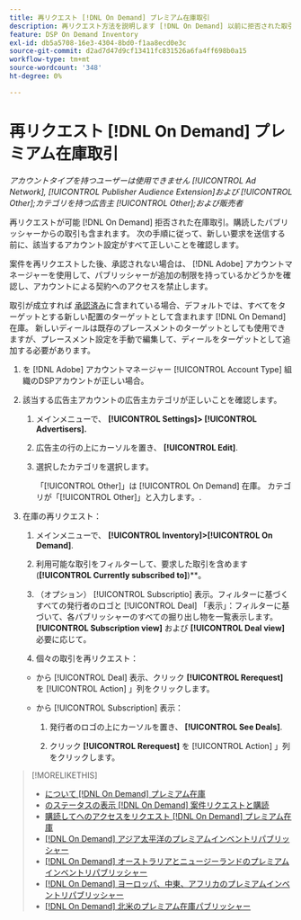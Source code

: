```yaml
---
title: 再リクエスト [!DNL On Demand] プレミアム在庫取引
description: 再リクエスト方法を説明します [!DNL On Demand] 以前に拒否された取引。
feature: DSP On Demand Inventory
exl-id: db5a5708-16e3-4304-8bd0-f1aa8ecd0e3c
source-git-commit: d2ad7d47d9cf13411fc831526a6fa4ff698b0a15
workflow-type: tm+mt
source-wordcount: '348'
ht-degree: 0%

---
```


# 再リクエスト [!DNL On Demand] プレミアム在庫取引

*アカウントタイプを持つユーザーは使用できません [!UICONTROL Ad Network], [!UICONTROL Publisher Audience Extension]および [!UICONTROL Other];カテゴリを持つ広告主 [!UICONTROL Other];および販売者*

再リクエストが可能 [!DNL On Demand] 拒否された在庫取引。購読したパブリッシャーからの取引も含まれます。 次の手順に従って、新しい要求を送信する前に、該当するアカウント設定がすべて正しいことを確認します。

案件を再リクエストした後、承認されない場合は、 [!DNL Adobe] アカウントマネージャーを使用して、パブリッシャーが追加の制限を持っているかどうかを確認し、アカウントによる契約へのアクセスを禁止します。

取引が成立すれば [承認済み](/help/dsp/inventory/on-demand-inventory-view-status.md)に含まれている場合、デフォルトでは、すべてをターゲットとする新しい配置のターゲットとして含まれます [!DNL On Demand] 在庫。 新しいディールは既存のプレースメントのターゲットとしても使用できますが、プレースメント設定を手動で編集して、ディールをターゲットとして追加する必要があります。

1. を [!DNL Adobe] アカウントマネージャー [!UICONTROL Account Type] 組織のDSPアカウントが正しい場合。

1. 該当する広告主アカウントの広告主カテゴリが正しいことを確認します。

   1. メインメニューで、 **[!UICONTROL Settings]> [!UICONTROL Advertisers].**

   1. 広告主の行の上にカーソルを置き、 **[!UICONTROL Edit]**.

   1. 選択したカテゴリを選択します。

      「[!UICONTROL Other]」は [!UICONTROL On Demand] 在庫。 カテゴリが「[!UICONTROL Other]」と入力します。<!-- [category](/help/dsp/admin/advertiser-settings.md) -->.

1. 在庫の再リクエスト：

   1. メインメニューで、 **[!UICONTROL Inventory]>[!UICONTROL On Demand]**.

   1. 利用可能な取引をフィルターして、要求した取引を含めます (**[!UICONTROL Currently subscribed to]**)**。

   1. （オプション） [!UICONTROL Subscriptio] 表示。フィルターに基づくすべての発行者のロゴと [!UICONTROL Deal] 「表示」：フィルターに基づいて、各パブリッシャーのすべての掘り出し物を一覧表示します。 **[!UICONTROL Subscription view]** および **[!UICONTROL Deal view]**&#x200B;必要に応じて。

   1. 個々の取引を再リクエスト：
   * から [!UICONTROL Deal] 表示、クリック **[!UICONTROL Rerequest]** を [!UICONTROL Action] 」列をクリックします。

   * から [!UICONTROL Subscription] 表示：

      1. 発行者のロゴの上にカーソルを置き、 **[!UICONTROL See Deals]**.

      1. クリック **[!UICONTROL Rerequest]** を [!UICONTROL Action] 」列をクリックします。


>[!MORELIKETHIS]
>
>* [について [!DNL On Demand] プレミアム在庫](on-demand-inventory-about.md)
>* [のステータスの表示 [!DNL On Demand] 案件リクエストと購読](on-demand-inventory-view-status.md)
>* [購読してへのアクセスをリクエスト [!DNL On Demand] プレミアム在庫](on-demand-inventory-subscribe.md)
>* [[!DNL On Demand] アジア太平洋のプレミアムインベントリパブリッシャー](on-demand-inventory-publishers-apac.md)
>* [[!DNL On Demand] オーストラリアとニュージーランドのプレミアムインベントリパブリッシャー](on-demand-inventory-publishers-anz.md)
>* [[!DNL On Demand] ヨーロッパ、中東、アフリカのプレミアムインベントリパブリッシャー](on-demand-inventory-publishers-emea.md)
>* [[!DNL On Demand] 北米のプレミアム在庫パブリッシャー](on-demand-inventory-publishers-na.md)


